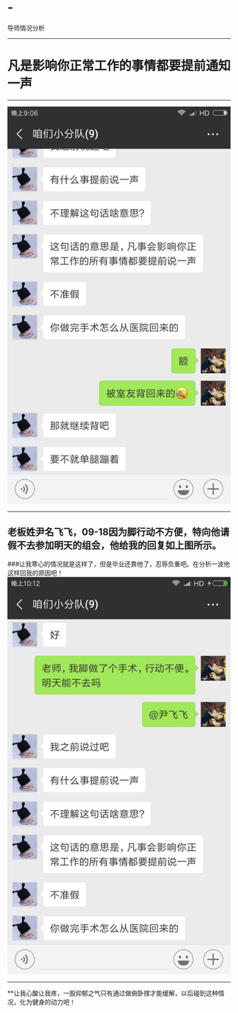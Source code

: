 # -
导师情况分析
___
凡是影响你正常工作的事情都要提前通知一声
==
___
![微信截图](https://github.com/wangyou2550/-/blob/master/微信图片_20180918214905.jpg)
___
老板姓尹名飞飞，09-18因为脚行动不方便，特向他请假不去参加明天的组会，他给我的回复如上图所示。
--
###让我寒心的情况就是这样了，但是毕业还靠他了，忍辱负重吧。在分析一波他这样回我的原因吧！
![截图二](https://github.com/wangyou2550/-/blob/master/微信图片_20180918221250.jpg)
___
**让我心酸让我疼，一股抑郁之气只有通过做俯卧撑才能缓解，以后碰到这种情况，化为健身的动力吧！
